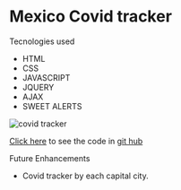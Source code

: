 # Mexico Covid tracker

Tecnologies used
- HTML
- CSS
- JAVASCRIPT
- JQUERY
- AJAX
- SWEET ALERTS


![covid tracker](https://i.imgur.com/pFUaRcN.png)

<a href="https://github.com/bryanburciaga/Project-1" target="_blank">Click here</a> to see the code in <a href="https://github.com/" target="_blank">git hub</a>


Future Enhancements
- Covid tracker by each capital city.